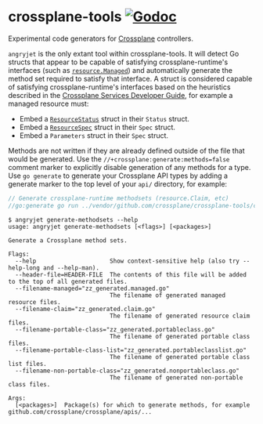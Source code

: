 # crossplane-tools [![Godoc](https://img.shields.io/badge/godoc-reference-blue.svg)](https://godoc.org/github.com/crossplane/crossplane-tools)

Experimental code generators for [Crossplane] controllers.

`angryjet` is the only extant tool within crossplane-tools. It will detect Go
structs that appear to be capable of satisfying crossplane-runtime's interfaces
(such as [`resource.Managed`]) and automatically generate the method set
required to satisfy that interface. A struct is considered capable of satisfying
crossplane-runtime's interfaces based on the heuristics described in the
[Crossplane Services Developer Guide], for example a managed resource must:

* Embed a [`ResourceStatus`] struct in their `Status` struct.
* Embed a [`ResourceSpec`] struct in their `Spec` struct.
* Embed a `Parameters` struct in their `Spec` struct.

Methods are not written if they are already defined outside of the file that
would be generated. Use the `//+crossplane:generate:methods=false` comment
marker to explicitly disable generation of any methods for a type. Use `go
generate` to generate your Crossplane API types by adding a generate marker to
the top level of your `api/` directory, for example:

```go
// Generate crossplane-runtime methodsets (resource.Claim, etc)
//go:generate go run ../vendor/github.com/crossplane/crossplane-tools/cmd/angryjet/main.go generate-methodsets ./...
```

```console
$ angryjet generate-methodsets --help
usage: angryjet generate-methodsets [<flags>] [<packages>]

Generate a Crossplane method sets.

Flags:
  --help                     Show context-sensitive help (also try --help-long and --help-man).
  --header-file=HEADER-FILE  The contents of this file will be added to the top of all generated files.
  --filename-managed="zz_generated.managed.go"  
                             The filename of generated managed resource files.
  --filename-claim="zz_generated.claim.go"  
                             The filename of generated resource claim files.
  --filename-portable-class="zz_generated.portableclass.go"  
                             The filename of generated portable class files.
  --filename-portable-class-list="zz_generated.portableclasslist.go"  
                             The filename of generated portable class list files.
  --filename-non-portable-class="zz_generated.nonportableclass.go"  
                             The filename of generated non-portable class files.

Args:
  [<packages>]  Package(s) for which to generate methods, for example github.com/crossplane/crossplane/apis/...
```

[Crossplane]: https://crossplane.io
[`resource.Managed`]: https://godoc.org/github.com/crossplane/crossplane-runtime/pkg/resource#Managed
[`ResourceSpec`]: https://godoc.org/github.com/crossplane/crossplane-runtime/apis/common/v1#ResourceSpec
[`ResourceStatus`]: https://godoc.org/github.com/crossplane/crossplane-runtime/apis/common/v1#ResourceStatus
[Crossplane Services Developer Guide]: https://crossplane.io/docs/v0.3/services-developer-guide.html#defining-resource-kinds